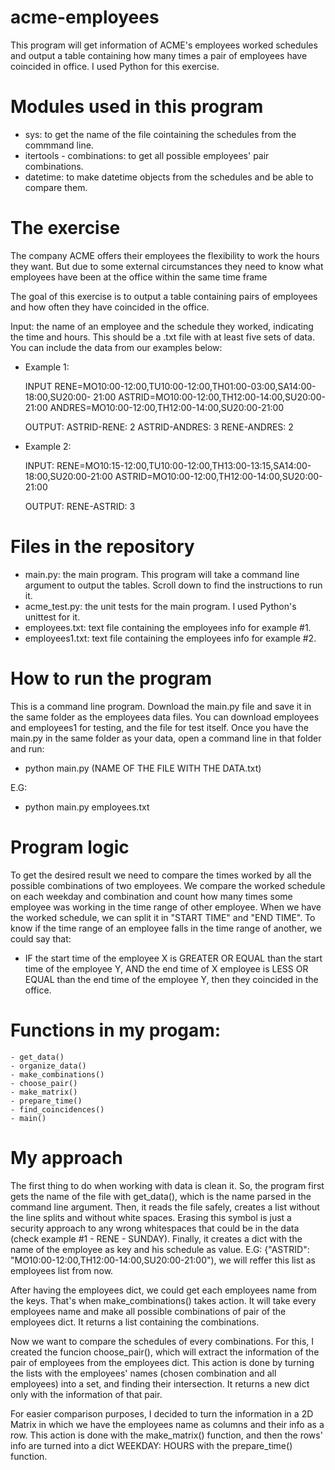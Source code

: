 # acme-employees
This program will get information of ACME's employees worked schedules and output a table containing how many times a pair of employees have coincided in office. I used Python for this exercise.

# Modules used in this program
  - sys: to get the name of the file cointaining the schedules from the commmand line.
  - itertools - combinations: to get all possible employees' pair combinations.
  - datetime: to make datetime objects from the schedules and be able to compare them.
 
# The exercise

The company ACME offers their employees the flexibility to work the hours they want. But due to some external circumstances they need to know what employees have been at the office within the same time frame

The goal of this exercise is to output a table containing pairs of employees and how often they have coincided in the office.

Input: the name of an employee and the schedule they worked, indicating the time and hours. This should be a .txt file with at least five sets of data. You can include the data from our examples below:

- Example 1:

  INPUT
  RENE=MO10:00-12:00,TU10:00-12:00,TH01:00-03:00,SA14:00-18:00,SU20:00- 21:00
  ASTRID=MO10:00-12:00,TH12:00-14:00,SU20:00-21:00
  ANDRES=MO10:00-12:00,TH12:00-14:00,SU20:00-21:00

  OUTPUT:
  ASTRID-RENE: 2
  ASTRID-ANDRES: 3
  RENE-ANDRES: 2

- Example 2:

  INPUT:
  RENE=MO10:15-12:00,TU10:00-12:00,TH13:00-13:15,SA14:00-18:00,SU20:00-21:00
  ASTRID=MO10:00-12:00,TH12:00-14:00,SU20:00-21:00

  OUTPUT:
  RENE-ASTRID: 3

# Files in the repository

- main.py: the main program. This program will take a command line argument to output the tables. Scroll down to find the instructions to run it.
- acme_test.py: the unit tests for the main program. I used Python's unittest for it. 
- employees.txt: text file containing the employees info for example #1.
- employees1.txt: text file containing the employees info for example #2.

# How to run the program

This is a command line program. Download the main.py file and save it in the same folder as the employees data files. You can download employees and employees1 for testing, and the file for test itself. Once you have the main.py in the same folder as your data, open a command line in that folder and run:

  - python main.py (NAME OF THE FILE WITH THE DATA.txt)
  
  E.G:
  - python main.py employees.txt

# Program logic

To get the desired result we need to compare the times worked by all the possible combinations of two employees. We compare the worked schedule on each weekday and combination and count how many times some employee was working in the time range of other employee. When we have the worked schedule, we can split it in "START TIME" and "END TIME". To know if the time range of an employee falls in the time range of another, we could say that:

  - IF the start time of the employee X is GREATER OR EQUAL than the start time of the employee Y, AND the end time of X employee is LESS OR EQUAL than the end time of the employee Y, then they coincided in the office.

  # Functions in my progam:
    - get_data()
    - organize_data()
    - make_combinations()
    - choose_pair()
    - make_matrix()
    - prepare_time()
    - find_coincidences()
    - main()
    
# My approach

The first thing to do when working with data is clean it. So, the program first gets the name of the file with get_data(), which is the name parsed in the command line argument. Then, it reads the file safely, creates a list without the line splits and without white spaces. Erasing this symbol is just a security approach to any wrong whitespaces that could be in the data (check example #1 - RENE - SUNDAY). Finally, it creates a dict with the name of the employee as key and his schedule as value. E.G: {"ASTRID": "MO10:00-12:00,TH12:00-14:00,SU20:00-21:00"), we will reffer this list as employees list from now.

After having the employees dict, we could get each employees name from the keys. That's when make_combinations() takes action. It will take every employees name and make all possible combinations of pair of the employees dict. It returns a list containing the combinations.

Now we want to compare the schedules of every combinations. For this, I created the funcion choose_pair(), which will extract the information of the pair of employees from the employees dict. This action is done by turning the lists with the employees' names (chosen combination and all employees) into a set, and finding their intersection. It returns a new dict only with the information of that pair.

For easier comparison purposes, I decided to turn the information in a 2D Matrix in which we have the employees name as columns and their info as a row. This action is done with the make_matrix() function, and then the rows' info are turned into a dict WEEKDAY: HOURS with the prepare_time() function.
